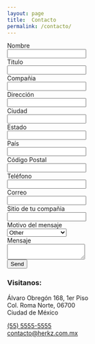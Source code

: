 ```yaml
---
layout: page
title:  Contacto
permalink: /contacto/
---
```

<div class="row">
  <div class="col-sm-8">
    <div class="section-content">
      <form action="https://formspree.io/danielpliego@gmail.com" method="POST" class="form-horizontal">
        <input type="text" name="_gotcha" style="display:none" />
        <input type="hidden" name="_next" value="https://danpliego.github.io/gracias" />
        <div class="form-group">
          <label class="control-label col-sm-3" for="name"  required>Nombre</label>
          <div class="col-sm-4">
            <input type="text" name="name" class="form-control">
          </div>
        </div>
        <div class="form-group">
          <label class="control-label col-sm-3" for="title"  required>Titulo</label>
          <div class="col-sm-4">
            <input type="text" name="title" class="form-control">
          </div>
        </div>
        <div class="form-group">
          <label class="control-label col-sm-3" for="compania"  required>Compañia</label>
          <div class="col-sm-4">
            <input type="text" name="compania" class="form-control">
          </div>
        </div>
        <div class="form-group">
          <label class="control-label col-sm-3" for="direccion"  required>Dirección</label>
          <div class="col-sm-4">
            <input type="text" name="direccion" class="form-control">
          </div>
        </div>
        <div class="form-group">
          <label class="control-label col-sm-3" for="ciudad">Ciudad</label>
          <div class="col-sm-4">
            <input type="text" name="ciudad" class="form-control">
          </div>
        </div>
        <div class="form-group">
          <label class="control-label col-sm-3" for="estado">Estado</label>
          <div class="col-sm-4">
            <input type="text" name="estado" class="form-control">
          </div>
        </div>
        <div class="form-group">
          <label class="control-label col-sm-3" for="pais">País</label>
          <div class="col-sm-4">
            <input type="text" name="pais" class="form-control">
          </div>
        </div>
        <div class="form-group">
          <label class="control-label col-sm-3" for="codigo-postal">Código Postal</label>
          <div class="col-sm-4">
            <input type="text" name="codigo-postal" class="form-control">
          </div>
        </div>
        <div class="form-group">
          <label class="control-label col-sm-3" for="telefono"  required>Teléfono</label>
          <div class="col-sm-4">
            <input type="text" name="telefono" class="form-control">
          </div>
        </div>
        <div class="form-group">
          <label class="control-label col-sm-3" for="_replyto"  required>Correo</label>
          <div class="col-sm-4">
            <input type="text" name="_replyto" class="form-control">
          </div>
        </div>
        <div class="form-group">
          <label class="control-label col-sm-3" for="website">Sitio de tu compañia</label>
          <div class="col-sm-4">
            <input type="text" name="website" class="form-control">
          </div>
        </div>
        <div class="form-group">
          <label class="control-label col-sm-3" for="_subject">Motivo del mensaje</label>
          <div class="col-sm-4">
            <select name="_subject" class="form-control">
              <option value="product-information" selected>Product Information</option>
              <option value="Technical Support" selected>Technical Support</option>
              <option value="sales-support" selected>Sales Support</option>
              <option value="other" selected>Other</option>
            </select>
          </div>
        </div>
        <div class="form-group">
          <label class="control-label col-sm-3" for="mensaje">Mensaje</label>
          <div class="col-sm-4">
            <textarea name="mensaje" id="" class="form-control"></textarea>
          </div>
        </div>
        <div class="form-group">
          <div class="col-sm-offset-3 col-sm-4">
            <input type="submit" value="Send" class="btn btn-primary btn-lg">
          </div>
        </div>
      </form>
    </div>
  </div>
  <div class="col-sm-4">
    <div class="section-content">
      <h3>Visitanos:</h3>
      <p class="lead">
        Álvaro Obregón 168, 1er Piso
        <br>
        Col. Roma Norte, 06700
        <br>
        Ciudad de México
      </p>
      <a href="tel:5555555555" class="lead">(55) 5555-5555</a>
      <br>
      <a href="tel:5555555555" class="lead">contacto@herkz.com.mx</a>
    </div>
  </div>
</div>
